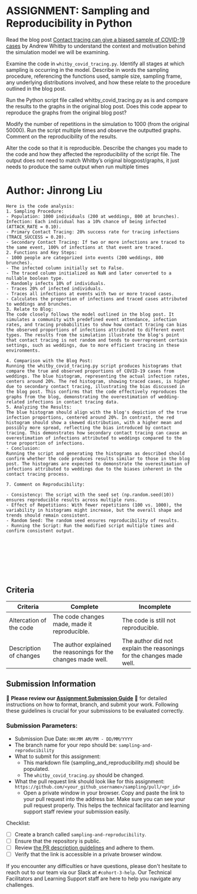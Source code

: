 # ASSIGNMENT: Sampling and Reproducibility in Python

Read the blog post [Contact tracing can give a biased sample of COVID-19 cases](https://andrewwhitby.com/2020/11/24/contact-tracing-biased/) by Andrew Whitby to understand the context and motivation behind the simulation model we will be examining.

Examine the code in `whitby_covid_tracing.py`. Identify all stages at which sampling is occurring in the model. Describe in words the sampling procedure, referencing the functions used, sample size, sampling frame, any underlying distributions involved, and how these relate to the procedure outlined in the blog post.

Run the Python script file called whitby_covid_tracing.py as is and compare the results to the graphs in the original blog post. Does this code appear to reproduce the graphs from the original blog post?

Modify the number of repetitions in the simulation to 1000 (from the original 50000). Run the script multiple times and observe the outputted graphs. Comment on the reproducibility of the results.

Alter the code so that it is reproducible. Describe the changes you made to the code and how they affected the reproducibility of the script file. The output does not need to match Whitby’s original blogpost/graphs, it just needs to produce the same output when run multiple times

# Author: Jinrong Liu

``` Please write your explanation here...
Here is the code analysis: 
1. Sampling Procedure:
- Population: 1000 individuals (200 at weddings, 800 at brunches).
Infection: Each individual has a 10% chance of being infected (ATTACK_RATE = 0.10).
- Primary Contact Tracing: 20% success rate for tracing infections (TRACE_SUCCESS = 0.20).
- Secondary Contact Tracing: If two or more infections are traced to the same event, 100% of infections at that event are traced. 
2. Functions and Key Steps: 
- 1000 people are categorized into events (200 weddings, 800 brunches).
- The infected column initially set to False.
- The traced column initialized as NaN and later converted to a nullable boolean type.
- Randomly infects 10% of individuals.
- Traces 20% of infected individuals.
- Traces all infections at events with two or more traced cases.
- Calculates the proportion of infections and traced cases attributed to weddings and brunches.
3. Relate to Blog:
The code closely follows the model outlined in the blog post. It simulates a community with predefined event attendance, infection rates, and tracing probabilities to show how contact tracing can bias the observed proportions of infections attributed to different event types. The results from the simulation illustrate the blog's point that contact tracing is not random and tends to overrepresent certain settings, such as weddings, due to more efficient tracing in these environments.

4. Comparison with the Blog Post:
Running the whitby_covid_tracing.py script produces histograms that compare the true and observed proportions of COVID-19 cases from weddings. The blue histogram, representing the actual infection rates, centers around 20%. The red histogram, showing traced cases, is higher due to secondary contact tracing, illustrating the bias discussed in the blog post. This confirms that the code effectively reproduces the graphs from the blog, demonstrating the overestimation of wedding-related infections in contact tracing data.
5. Analyzing the Results:
The blue histogram should align with the blog's depiction of the true infection proportions, centered around 20%. In contrast, the red histogram should show a skewed distribution, with a higher mean and possibly more spread, reflecting the bias introduced by contact tracing. This demonstrates how secondary contact tracing can cause an overestimation of infections attributed to weddings compared to the true proportion of infections.
- Conclusion:
Running the script and generating the histograms as described should confirm whether the code produces results similar to those in the blog post. The histograms are expected to demonstrate the overestimation of infections attributed to weddings due to the biases inherent in the contact tracing process.

7. Comment on Reproducibility:

- Consistency: The script with the seed set (np.random.seed(10)) ensures reproducible results across multiple runs.
- Effect of Repetitions: With fewer repetitions (100 vs. 1000), the variability in histograms might increase, but the overall shape and trends should remain consistent.
- Random Seed: The random seed ensures reproducibility of results.
- Running the Script: Run the modified script multiple times and confirm consistent output.









```


## Criteria

|Criteria|Complete|Incomplete|
|--------|----|----|
|Altercation of the code|The code changes made, made it reproducible.|The code is still not reproducible.|
|Description of changes|The author explained the reasonings for the changes made well.|The author did not explain the reasonings for the changes made well.|

## Submission Information

🚨 **Please review our [Assignment Submission Guide](https://github.com/UofT-DSI/onboarding/blob/main/onboarding_documents/submissions.md)** 🚨 for detailed instructions on how to format, branch, and submit your work. Following these guidelines is crucial for your submissions to be evaluated correctly.

### Submission Parameters:
* Submission Due Date: `HH:MM AM/PM - DD/MM/YYYY`
* The branch name for your repo should be: `sampling-and-reproducibility`
* What to submit for this assignment:
    * This markdown file (sampling_and_reproducibility.md) should be populated.
    * The `whitby_covid_tracing.py` should be changed.
* What the pull request link should look like for this assignment: `https://github.com/<your_github_username>/sampling/pull/<pr_id>`
    * Open a private window in your browser. Copy and paste the link to your pull request into the address bar. Make sure you can see your pull request properly. This helps the technical facilitator and learning support staff review your submission easily.

Checklist:
- [ ] Create a branch called `sampling-and-reproducibility`.
- [ ] Ensure that the repository is public.
- [ ] Review [the PR description guidelines](https://github.com/UofT-DSI/onboarding/blob/main/onboarding_documents/submissions.md#guidelines-for-pull-request-descriptions) and adhere to them.
- [ ] Verify that the link is accessible in a private browser window.

If you encounter any difficulties or have questions, please don't hesitate to reach out to our team via our Slack at `#cohort-3-help`. Our Technical Facilitators and Learning Support staff are here to help you navigate any challenges.
